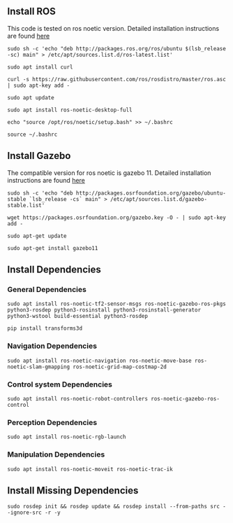 ## Install ROS
This code is tested on ros noetic version. Detailed installation instructions are found [here](http://wiki.ros.org/noetic/Installation/Ubuntu)
```
sudo sh -c 'echo "deb http://packages.ros.org/ros/ubuntu $(lsb_release -sc) main" > /etc/apt/sources.list.d/ros-latest.list'

sudo apt install curl

curl -s https://raw.githubusercontent.com/ros/rosdistro/master/ros.asc | sudo apt-key add -

sudo apt update

sudo apt install ros-noetic-desktop-full

echo "source /opt/ros/noetic/setup.bash" >> ~/.bashrc

source ~/.bashrc
```

## Install Gazebo
The compatible version for ros noetic is gazebo 11. Detailed installation instructions are found [here](https://classic.gazebosim.org/tutorials?tut=install_ubuntu&cat=install#Defaultinstallation:one-liner)

```
sudo sh -c 'echo "deb http://packages.osrfoundation.org/gazebo/ubuntu-stable `lsb_release -cs` main" > /etc/apt/sources.list.d/gazebo-stable.list'

wget https://packages.osrfoundation.org/gazebo.key -O - | sudo apt-key add -

sudo apt-get update

sudo apt-get install gazebo11
```
## Install Dependencies

### General Dependencies
`sudo apt install ros-noetic-tf2-sensor-msgs ros-noetic-gazebo-ros-pkgs python3-rosdep python3-rosinstall python3-rosinstall-generator python3-wstool build-essential python3-rosdep`

`pip install transforms3d`

### Navigation Dependencies
`sudo apt install ros-noetic-navigation ros-noetic-move-base ros-noetic-slam-gmapping ros-noetic-grid-map-costmap-2d`

### Control system Dependencies
`sudo apt install ros-noetic-robot-controllers ros-noetic-gazebo-ros-control` 

### Perception Dependencies
`sudo apt install ros-noetic-rgb-launch`

### Manipulation Dependencies
`sudo apt install ros-noetic-moveit ros-noetic-trac-ik`

## Install Missing Dependencies
`sudo rosdep init && rosdep update && rosdep install --from-paths src --ignore-src -r -y`

